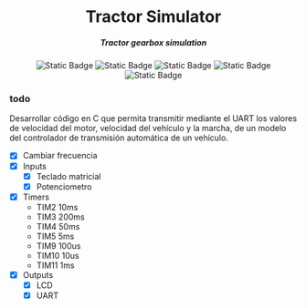 <div align="center">

# Tractor Simulator

##### Tractor gearbox simulation

![Static Badge](https://img.shields.io/badge/Nucleo_F103RB-blue?style=for-the-badge&logo=stmicroelectronics)
![Static Badge](https://img.shields.io/badge/PI_4-red?style=for-the-badge&logo=raspberrypi)
![Static Badge](https://img.shields.io/badge/Assembly-gray?style=for-the-badge&logo=Assembly)
![Static Badge](https://img.shields.io/badge/Python-green?style=for-the-badge&logo=python&logoColor=white)
![Static Badge](https://img.shields.io/badge/C_language-black?style=for-the-badge&logo=c&logoColor=white)

</div>


### todo
Desarrollar código en C que permita transmitir mediante el UART los valores de velocidad del motor, velocidad del vehículo y la marcha, de un modelo del controlador de transmisión automática de un vehículo.
- [X] Cambiar frecuencia
- [X] Inputs
    - [X] Teclado matricial
    - [X] Potenciometro
- [X] Timers
    - TIM2 10ms
    - TIM3 200ms
    - TIM4 50ms
    - TIM5 5ms
    - TIM9 100us
    - TIM10 10us
    - TIM11 1ms
- [X] Outputs
    - [X] LCD
    - [X] UART
